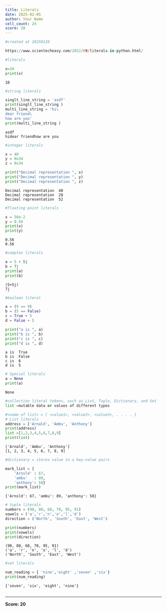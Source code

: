 ```yaml
---
title: Literals
date: 2025-02-05
author: Your Name
cell_count: 24
score: 20
---
```


```python
#created at 20250120
```


```python
https://www.scientecheasy.com/2022/09/literals-in-python.html/
```


```python
#literals
```


```python
x=10
print(x)

```

    10



```python
#string literals
```


```python
singlt_line_string = 'asdf'
print(singlt_line_string )
multi_line_string = 'hi\
dear friend\
how are you'
print(multi_line_string )
```

    asdf
    hidear friendhow are you



```python
#integer literals
```


```python
x = 40
y = 0o34
z = 0x34
```


```python
print("Decimal representation ", x)
print("Decimal representation ", y)
print("Decimal representation ", z) 

```

    Decimal representation  40
    Decimal representation  28
    Decimal representation  52



```python
#floating point literals
```


```python
x = 56e-2
y = 0.56
print(x)
print(y)

```

    0.56
    0.56



```python
#complex literals
```


```python
a = 5 + 5j
b = 7j
print(a)
print(b)

```

    (5+5j)
    7j



```python
#boolean literal
```


```python
a = (9 == 9)
b = (5 == False)
c = True + 5
d = False + 5 

print("a is ", a)
print("b is ", b)
print("c is ", c)
print("d is ", d)

```

    a is  True
    b is  False
    c is  6
    d is  5



```python
# Special literals
a = None
print(a) 

```

    None



```python
#collection literal tokens, such as List, Tuple, Dictionary, and Set
list =mutable data or values of different types
```


```python
#<name of list> = [ <value1>, <value2>, <value3>, . . . . ]
# List literals
address = ['Arnald', 'Ambu', 'Anthony']
print(address)
list =[1,2,3,4,5,6,7,8,9]
print(list)

```

    ['Arnald', 'Ambu', 'Anthony']
    [1, 2, 3, 4, 5, 6, 7, 8, 9]



```python
#dictionary = stores value in a key-value pairs
```


```python
mark_list = { 
    'Arnsld' : 67,
    'ambu'   : 89,
    'anthony': 58}
print(mark_list)

```

    {'Arnsld': 67, 'ambu': 89, 'anthony': 58}



```python
# tuple literals
numbers = (90, 80, 68, 70, 95, 91)
vowels = ('a','r','n','o','l','d')
direction = ('North', 'South', 'East', 'West')

print(numbers)
print(vowels)
print(direction)

```

    (90, 80, 68, 70, 95, 91)
    ('a', 'r', 'n', 'o', 'l', 'd')
    ('North', 'South', 'East', 'West')



```python
#set literals
```


```python
num_reading = { 'nine','eight' ,'seven' ,'six'}
print(num_reading)
```

    {'seven', 'six', 'eight', 'nine'}



```python

```


---
**Score: 20**